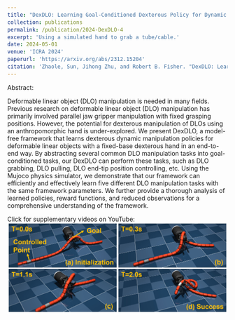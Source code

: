 ```yaml
---
title: "DexDLO: Learning Goal-Conditioned Dexterous Policy for Dynamic Manipulation of Deformable Linear Objects"
collection: publications
permalink: /publication/2024-DexDLO-4
excerpt: 'Using a simulated hand to grab a tube/cable.'
date: 2024-05-01
venue: 'ICRA 2024'
paperurl: 'https://arxiv.org/abs/2312.15204'
citation: 'Zhaole, Sun, Jihong Zhu, and Robert B. Fisher. "DexDLO: Learning Goal-Conditioned Dexterous Policy for Dynamic Manipulation of Deformable Linear Objects." arXiv preprint arXiv:2312.15204 (2023).'
---
```


Abstract:

Deformable linear object (DLO) manipulation is needed in many fields. Previous research on deformable linear object (DLO) manipulation has primarily involved parallel jaw gripper manipulation with fixed grasping positions. However, the potential for dexterous manipulation of DLOs using an anthropomorphic hand is under-explored. We present DexDLO, a model-free framework that learns dexterous dynamic manipulation policies for deformable linear objects with a fixed-base dexterous hand in an end-to-end way. By abstracting several common DLO manipulation tasks into goal-conditioned tasks, our DexDLO can perform these tasks, such as DLO grabbing, DLO pulling, DLO end-tip position controlling, etc. Using the Mujoco physics simulator, we demonstrate that our framework can efficiently and effectively learn five different DLO manipulation tasks with the same framework parameters. We further provide a thorough analysis of learned policies, reward functions, and reduced observations for a comprehensive understanding of the framework. 


Click for supplementary videos on YouTube:
[![DexDLO](/images/pub_dexdlo_figure_0.jpg)](http://www.youtube.com/watch?v=wkLHlThNwDI "DexDLO")

